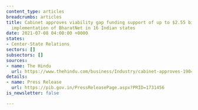 ```yaml
---
content_type: articles
breadcrumbs: articles
title: Cabinet approves viability gap funding support of up to $2.55 billion for the
  implementation of BharatNet in 16 Indian states
date: 2021-07-08 04:00:00 +0000
states:
- Center-State Relations
sectors: []
subsectors: []
sources:
- name: The Hindu
  url: https://www.thehindu.com/business/Industry/cabinet-approves-19041-crore-viability-gap-funding-for-bharatnet-in-16-states/article35055840.ece
details:
- name: Press Release
  url: https://pib.gov.in/PressReleasePage.aspx?PRID=1731456
is_newsletter: false

---
```

